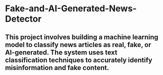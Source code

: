 # Fake-and-AI-Generated-News-Detector
## This project involves building a machine learning model to classify news articles as real, fake, or AI-generated. The system uses text classification techniques to accurately identify misinformation and fake content.

